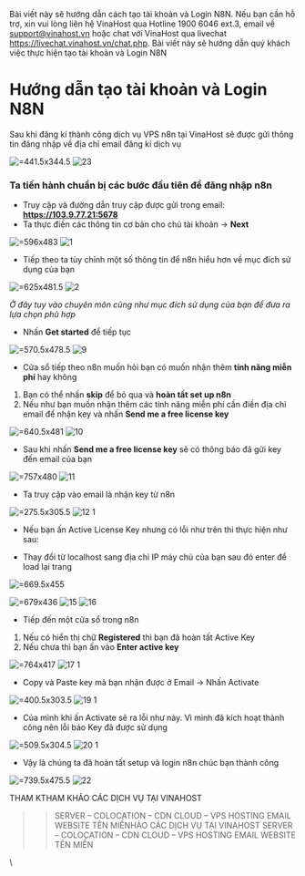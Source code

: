 Bài viết này sẽ hướng dẫn cách tạo tài khoản và Login N8N. Nếu bạn cần hỗ trợ, xin vui lòng liên hệ VinaHost qua Hotline 1900 6046 ext.3, email về support@vinahost.vn hoặc chat với VinaHost qua livechat https://livechat.vinahost.vn/chat.php.
Bài viết này sẽ hướng dẫn quý khách việc thực hiện tạo tài khoản và Login N8N

# Hướng dẫn tạo tài khoản và Login N8N

Sau khi đăng kí thành công dịch vụ VPS n8n tại VinaHost sẽ được gửi thông tin đăng nhập về địa chỉ email đăng kí dịch vụ

 ![](attachments/698bfabf-2168-4b49-a7c1-b22e0952b51e.png " =441.5x344.5")
![23](https://github.com/user-attachments/assets/89393292-fe26-4d98-a140-2faf1e2ab6be)



### Ta tiến hành chuẩn bị các bước đầu tiên để đăng nhập n8n

* Truy cập và đường dẫn truy cập được gửi trong email: **https://103.9.77.21:5678**
* Ta thực điền các thông tin cơ bản cho chủ tài khoản → **Next**

 ![](attachments/4eae4167-4420-4c8a-93cd-d921b465f016.png " =596x483")
 ![1](https://github.com/user-attachments/assets/61c042bf-5388-4317-8631-03f5e9a9a93f)

 

* Tiếp theo ta tùy chỉnh một số thông tin để n8n hiểu hơn về mục đích sử dụng của bạn

 ![](attachments/f648c70a-f892-4be5-8dae-e6ec666781a6.png " =625x481.5")
 ![2](https://github.com/user-attachments/assets/1bb9e964-ab3c-45e8-9df2-392cea326e79)


*Ở đây tuy vào chuyên môn cũng như mục đích sử dụng của bạn để đưa ra lựa chọn phù hợp*

* Nhấn **Get started** để tiếp tục

 ![](attachments/99de6c91-96f6-4f2b-91c5-2573c2db021e.png " =570.5x478.5")
 ![9](https://github.com/user-attachments/assets/04cc4d62-8bda-4af5-b16a-d82d55e9b504)


* Cửa sổ tiếp theo n8n muốn hỏi bạn có muốn nhận thêm **tính năng miễn phí** hay không


1. Bạn có thể nhấn **skip** để bỏ qua và **hoàn tất** **set up n8n**
2. Nếu như bạn muốn nhận thêm các tính năng miễn phí cần điền địa chỉ email để nhận key và nhấn **Send me a free license key**

 ![](attachments/721dcee8-f87d-4f5c-9358-cf751ded8b17.png " =640.5x481")
 ![10](https://github.com/user-attachments/assets/22827bf6-c6e4-4413-871c-8d4ef9ffc440)


* Sau khi nhấn **Send me a free license key** sẽ có thông báo đã gửi key đến email của bạn

 ![](attachments/377a59d3-4737-4023-a936-9ef9e95cff18.png " =757x480")
 ![11](https://github.com/user-attachments/assets/e409b5af-6d2f-4132-8f0f-5481b6663ed6)


* Ta truy cập vào email là nhận key từ n8n

 ![](attachments/854c21b2-e5d2-462d-bb17-0b90445454f4.png " =275.5x305.5")
 ![12 1](https://github.com/user-attachments/assets/522b1070-d738-4d51-8a91-61130562b0b6)


* Nếu bạn ấn Active License Key nhưng có lỗi như trên thì thực hiện như sau:


* Thay đổi từ localhost sang địa chỉ IP máy chủ của bạn sau đó enter để load lại trang

 ![](attachments/e31e991a-118d-4b99-bcf7-ff4007a0e8a1.png " =669.5x455")

 ![](attachments/a091ad5a-6a00-416e-a00a-c44d70062dc2.png " =679x436")
 ![15](https://github.com/user-attachments/assets/96556d68-00ea-47a8-ba38-27671d2250c5)
![16](https://github.com/user-attachments/assets/0a242e1a-3a73-4b93-909d-9dcf500732de)


* Tiếp đến một cửa sổ trong n8n


1. Nếu có hiển thị chữ **Registered** thì bạn đã hoàn tất Active Key
2. Nếu chưa thì bạn ấn vào **Enter active key**

 ![](attachments/316f8fa3-02ef-465d-88d6-5c3a430d7a33.png " =764x417")
 ![17 1](https://github.com/user-attachments/assets/6817ba95-7cef-4eab-b326-1b5dd4c78f0e)


* Copy và Paste key mà bạn nhận được ở Email → Nhấn Activate

 ![](attachments/f17ea99e-1268-47fe-b105-df2e7171f1b0.png " =400.5x303.5")
 ![19 1](https://github.com/user-attachments/assets/f742a973-8993-4b1f-9052-fbb84c788934)


* Của mình khi ấn Activate sẽ ra lỗi như này. Vì mình đã kích hoạt thành công nên lỗi báo Key đã được sử dụng

 ![](attachments/0abf1f90-a169-4524-8571-45fecf9b21f8.png " =509.5x304.5")
 ![20 1](https://github.com/user-attachments/assets/f53cb2a5-2611-4593-9892-f2d814e70974)


* Vậy là chúng ta đã hoàn tất setup và login n8n chúc bạn thành công

 ![](attachments/b3df8288-ac01-4dd5-b33b-0e43576eee78.png " =739.5x475.5")
 ![22](https://github.com/user-attachments/assets/22a9810b-9d9d-4377-9138-2973c57e53d7)

 THAM KTHAM KHẢO CÁC DỊCH VỤ TẠI VINAHOST
>> SERVER – COLOCATION – CDN
>> CLOUD – VPS
>> HOSTING
>> EMAIL
>> WEBSITE
>> TÊN MIỀNHẢO CÁC DỊCH VỤ TẠI VINAHOST
>> SERVER – COLOCATION – CDN
>> CLOUD – VPS
>> HOSTING
>> EMAIL
>> WEBSITE
>> TÊN MIỀN



\
